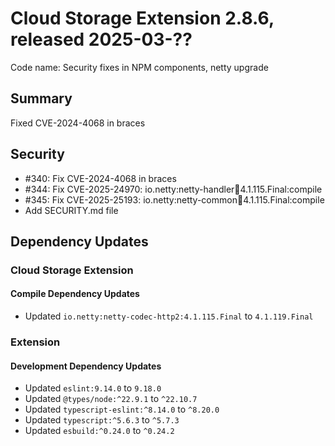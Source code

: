 # Cloud Storage Extension 2.8.6, released 2025-03-??

Code name: Security fixes in NPM components, netty upgrade

## Summary
Fixed CVE-2024-4068 in braces

## Security

* #340: Fix CVE-2024-4068 in braces
* #344: Fix CVE-2025-24970: io.netty:netty-handler:jar:4.1.115.Final:compile
* #345: Fix CVE-2025-25193: io.netty:netty-common:jar:4.1.115.Final:compile
* Add SECURITY.md file

## Dependency Updates

### Cloud Storage Extension

#### Compile Dependency Updates

* Updated `io.netty:netty-codec-http2:4.1.115.Final` to `4.1.119.Final`

### Extension

#### Development Dependency Updates

* Updated `eslint:9.14.0` to `9.18.0`
* Updated `@types/node:^22.9.1` to `^22.10.7`
* Updated `typescript-eslint:^8.14.0` to `^8.20.0`
* Updated `typescript:^5.6.3` to `^5.7.3`
* Updated `esbuild:^0.24.0` to `^0.24.2`
